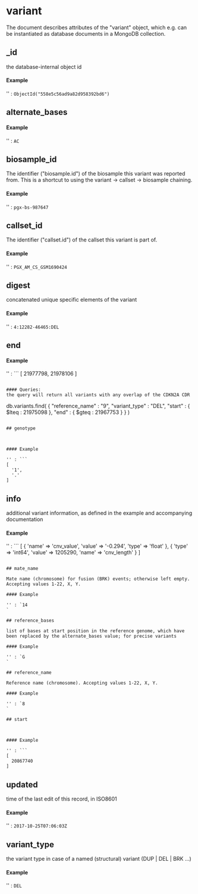 # variant  

The document describes attributes of the "variant" object, which e.g. can be instantiated as database documents in a MongoDB collection.


## _id

the database-internal object id

#### Example

'' : `ObjectId("558e5c56ad9a82d958392bd6")
`

## alternate_bases



#### Example

'' : `AC
`

## biosample_id

The identifier ("biosample.id") of the biosample this variant was reported from. This is a shortcut to using the variant -> callset -> biosample chaining.

#### Example

'' : `pgx-bs-987647
`

## callset_id

The identifier ("callset.id") of the callset this variant is part of.

#### Example

'' : `PGX_AM_CS_GSM1690424
`

## digest

concatenated unique specific elements of the variant

#### Example

'' : `4:12282-46465:DEL
`

## end



#### Example

'' : ```
[
  21977798,
  21978106
]

```

#### Queries:
the query will return all variants with any overlap of the CDKN2A CDR
```
db.variants.find( { "reference_name" : "9",  "variant_type" : "DEL", "start" : { $lteq : 21975098 }, "end" : { $gteq : 21967753 } } )
```

## genotype



#### Example

'' : ```
[
  '1',
  '.'
]

```

## info

additional variant information, as defined in the example and accompanying documentation

#### Example

'' : ```
[
  {
    'name' => 'cnv_value',
    'value' => '-0.294',
    'type' => 'float'
  },
  {
    'type' => 'int64',
    'value' => 1205290,
    'name' => 'cnv_length'
  }
]

```

## mate_name

Mate name (chromosome) for fusion (BRK) events; otherwise left empty. Accepting values 1-22, X, Y.

#### Example

'' : `14
`

## reference_bases

list of bases at start position in the reference genome, which have been replaced by the alternate_bases value; for precise variants

#### Example

'' : `G
`

## reference_name

Reference name (chromosome). Accepting values 1-22, X, Y.

#### Example

'' : `8
`

## start



#### Example

'' : ```
[
  20867740
]

```

## updated

time of the last edit of this record, in ISO8601

#### Example

'' : `2017-10-25T07:06:03Z
`

## variant_type

the variant type in case of a named (structural) variant (DUP | DEL | BRK ...)

#### Example

'' : `DEL
`

